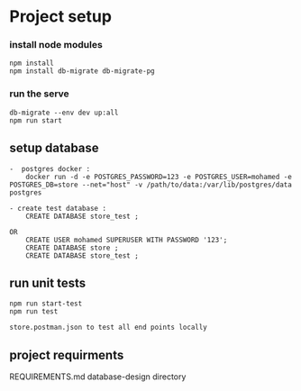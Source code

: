 # Project setup 
### install node modules 
    npm install 
    npm install db-migrate db-migrate-pg 

### run the serve
    db-migrate --env dev up:all
    npm run start



## setup database
    -  postgres docker :
        docker run -d -e POSTGRES_PASSWORD=123 -e POSTGRES_USER=mohamed -e POSTGRES_DB=store --net="host" -v /path/to/data:/var/lib/postgres/data postgres    
     
    - create test database :
        CREATE DATABASE store_test ;

    OR         
        CREATE USER mohamed SUPERUSER WITH PASSWORD '123';                   
        CREATE DATABASE store ;
        CREATE DATABASE store_test ;


## run unit tests
    npm run start-test
    npm run test

    store.postman.json to test all end points locally

## project requirments 
REQUIREMENTS.md 
database-design directory